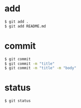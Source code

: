 # add

```bash
$ git add .
$ git add README.md
```

# commit

```bash
$ git commit
$ git commit -m "title"
$ git commit -m "title" -m "body"
```

# status

```bash
$ git status
```

<!--
add: 将文件增加到暂存区

commit: 将暂存区的文件添加到储存区中

status: 显示工作树状态

1. mkdir git-ppt
2. git init
3. 新增 c1.md 文件(echo "# c1" > c1.md)
4. commit -m “feat: c1”
5. status 查看当前工作树
-->
